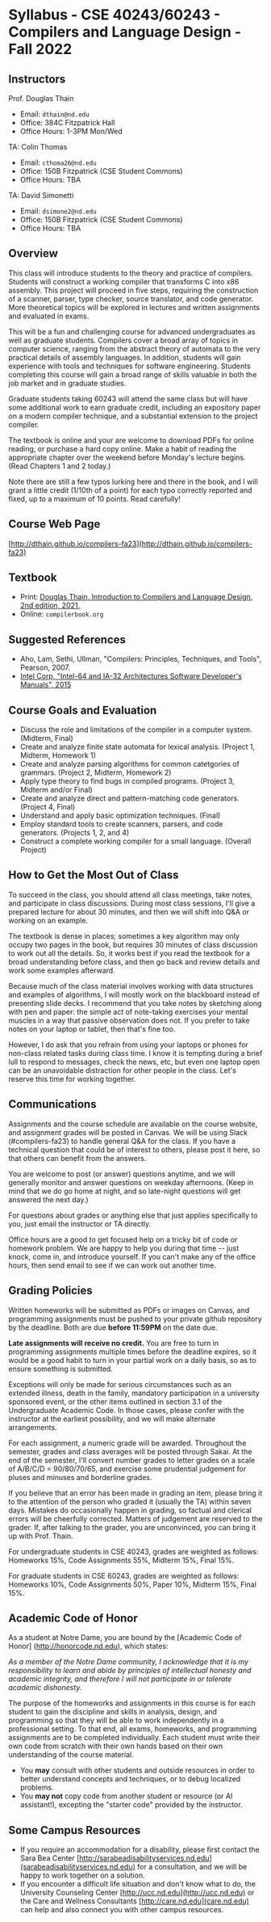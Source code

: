 # Syllabus - CSE 40243/60243 - Compilers and Language Design - Fall 2022

## Instructors

Prof. Douglas Thain
- Email: `dthain@nd.edu`
- Office: 384C Fitzpatrick Hall
- Office Hours: 1-3PM Mon/Wed

TA: Colin Thomas
- Email: `cthoma26@nd.edu`
- Office: 150B Fitzpatrick (CSE Student Commons)
- Office Hours: TBA

TA: David Simonetti
- Email: `dsimone2@nd.edu`
- Office: 150B Fitzpatrick (CSE Student Commons)
- Office Hours: TBA

## Overview

This class will introduce students to the theory and practice of compilers.
Students will construct a working compiler
that transforms C into x86 assembly.  This project will proceed in five
steps, requiring the construction of a scanner, parser, type checker,
source translator, and code generator.   More theoretical topics will
be explored in lectures and written assignments and evaluated in exams.

This will be a fun and challenging course for advanced undergraduates
as well as graduate students.  Compilers cover a broad array of topics in computer
science, ranging from the abstract theory of automata to the very practical details
of assembly languages.   In addition, students will gain experience with tools
and techniques for software engineering.
Students completing this course will gain a broad range of skills valuable
in both the job market and in graduate studies.

Graduate students taking 60243 will attend the same class but will have
some additional work to earn graduate credit, including an expository
paper on a modern compiler technique, and a substantial extension to
the project compiler.

The textbook is online and your are welcome to download 
PDFs for online reading, or purchase a hard copy online.
Make a habit of reading the appropriate chapter over the weekend before
Monday's lecture begins.  (Read Chapters 1 and 2 today.)

Note there are still a few typos lurking here and there in the book,
and I will grant a little credit (1/10th of a point) for each typo
correctly reported and fixed, up to a maximum of 10 points.  Read carefully!

## Course Web Page

[http://dthain.github.io/compilers-fa23](http://dthain.github.io/compilers-fa23)

## Textbook

- Print: [Douglas Thain, Introduction to Compilers and Language Design, 2nd edition, 2021.](http://compilerbook.org)
- Online: `compilerbook.org`

## Suggested References
- Aho, Lam, Sethi, Ullman, "Compilers: Principles, Techniques, and Tools", Pearson, 2007.
- [Intel Corp, "Intel-64 and IA-32 Architectures Software Developer's Manuals", 2015](https://www.intel.com/content/www/us/en/developer/articles/technical/intel-sdm.html)

## Course Goals and Evaluation

- Discuss the role and limitations of the compiler in a computer system. (Midterm, Final)
- Create and analyze finite state automata for lexical analysis. (Project 1, Midterm, Homework 1)
- Create and analyze parsing algorithms for common catetgories of grammars. (Project 2, Midterm, Homework 2)
- Apply type theory to find bugs in compiled programs. (Project 3, Midterm and/or Final)
- Create and analyze direct and pattern-matching code generators. (Project 4, Final)
- Understand and apply basic optimization techniques. (Final)
- Employ standard tools to create scanners, parsers, and code generators. (Projects 1, 2, and 4)
- Construct a complete working compiler for a small language. (Overall Project)

## How to Get the Most Out of Class

To succeed in the class, you should attend all class meetings,
take notes, and participate in class discussions.
During most class sessions, I'll give a prepared lecture for about 30 minutes,
and then we will shift into Q&amp;A or working on an example. 

The textbook is dense in places; sometimes a key algorithm may only occupy
two pages in the book, but requires 30 minutes of class discussion
to work out all the details.  So, it works best if you read the textbook
for a broad understanding before class, and then go back and review details
and work some examples afterward.

Because much of the class material involves working with data structures
and examples of algorithms, I will mostly work on the blackboard instead
of presenting slide decks.  I recommend that you take notes by sketching
along with pen and paper: the simple act of note-taking exercises your
mental muscles in a way that passive observation does not.  If you prefer to
take notes on your laptop or tablet, then that's fine too.

However, I do ask that you refrain from using your laptops or phones
for non-class related tasks during class time.  I know it is tempting
during a brief lull to respond to messages, check the news, etc,
but even one laptop open can be an unavoidable distraction for other
people in the class.  Let's reserve this time for working together.

## Communications

Assignments and the course schedule are available on the course website,
and assignment grades will be posted in Canvas.
We will be using Slack (\#compilers-fa23) to handle general Q&amp;A for the class.
If you have a technical question that could be of interest to others,
please post it here, so that others can benefit from the answers.

You are welcome to post (or answer) questions anytime, and we will
generally monitor and answer questions on weekday afternoons.
(Keep in mind that we do go home at night, and so late-night questions
will get answered the next day.)

For questions about grades or anything else that just applies specifically
to you, just email the instructor or TA directly.

Office hours are a good to get focused help on a tricky bit
of code or homework problem.  We are happy to help you during that
time -- just knock, come in, and introduce yourself.
If you can't make any of the office hours, then send email to
see if we can work out another time.

## Grading Policies

Written homeworks will be submitted as PDFs or images on Canvas,
and programming assignments must be pushed to your private github
repository by the deadline.  Both are due **before 11:59PM** on the date due.

**Late assignments will receive no credit.**
You are free to turn in programming assignments
multiple times before the deadline expires, so it
would be a good habit to turn in your partial work
on a daily basis, so as to ensure something is submitted.

Exceptions will only be made for serious circumstances
such as an extended illness, death in the family,
mandatory participation in a university sponsored event,
or the other items outlined in section 3.1 of the Undergraduate Academic Code.
In those cases, please confer with the instructor at the earliest possibility,
and we will make alternate arrangements.

For each assignment, a numeric grade will be awarded.
Throughout the semester, grades and class averages will be posted through Sakai.
At the end of the semester, I'll convert number grades to letter grades on
a scale of A/B/C/D = 90/80/70/65, and exercise some prudential judgement
for pluses and minuses and borderline grades.

If you believe that an error has been made in grading an item,
please bring it to the attention of the person who graded it
(usually the TA) within seven days. Mistakes do occasionally
happen in grading, so factual and clerical errors will be
cheerfully corrected.  Matters of judgement are reserved to the grader.
If, after talking to the grader, you are unconvinced,
you can bring it up with Prof. Thain.

For undergraduate students in CSE 40243, grades are weighted as follows:
Homeworks 15%, Code Assignments 55%, Midterm 15%, Final 15%.

For graduate students in CSE 60243, grades are weighted as follows:
Homeworks 10%, Code Assignments 50%, Paper 10%, Midterm 15%, Final 15%.

## Academic Code of Honor

As a student at Notre Dame, you are bound by the [Academic Code of Honor] (http://honorcode.nd.edu),
which states:

*As a member of the Notre Dame community, I acknowledge that it is my responsibility to learn and abide by principles of intellectual honesty and academic integrity, and therefore I will not participate in or tolerate academic dishonesty.*

The purpose of the homeworks and assignments in this course is for each student
to gain the discipline and skills in analysis, design, and programming so that
they will be able to work independently in a professional setting.
To that end, all exams, homeworks, and programming assignments are to be completed individually.
Each student must write their own code from scratch with their own hands
based on their own understanding of the course material.

- You **may** consult with other students and outside resources in order to
better understand concepts and techniques, or to debug localized problems.
- You **may not** copy code from another student or resource (or AI assistant!),
excepting the "starter code" provided by the instructor.

## Some Campus Resources

- If you require an accommodation for a disability, please first contact the
Sara Bea Center [http://sarabeadisabilityservices.nd.edu](sarabeadisabilityservices.nd.edu) for a consultation, and we will be happy to work together on a solution.
-  If you encounter a difficult life situation and don't know what to do,
the University Counseling Center [http://ucc.nd.edu](http://ucc.nd.edu) or the Care and Wellness Consultants [http://care.nd.edu](care.nd.edu) can help and also connect you with other campus resources.
